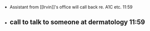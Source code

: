 - Assistant from [[Irvin]]'s office will call back re. A1C etc. 11:59
- call to talk to someone at dermatology 11:59
	-